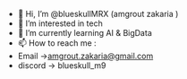 - 👋 Hi, I’m @blueskullMRX (amgrout zakaria )
- 👀 I’m interested in tech
- 🌱 I’m currently learning AI & BigData 
- 📫 How to reach me :
- Email    ->amgrout.zakaria@gmail.com
- discord  -> blueskull_m9

<!---
blueskullMRX/blueskullMRX is a ✨ special ✨ repository because its `README.md` (this file) appears on your GitHub profile.
You can click the Preview link to take a look at your changes.
--->
